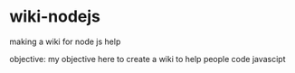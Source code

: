 # wiki-nodejs
making a wiki for node js help

objective:
my objective here to create a wiki to help people code javascipt
